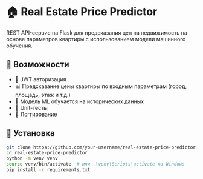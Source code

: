 # 🏠 Real Estate Price Predictor

REST API-сервис на Flask для предсказания цен на недвижимость на основе параметров квартиры с использованием модели машинного обучения.

## 📌 Возможности

- 🔐 JWT авторизация
- 📊 Предсказание цены квартиры по входным параметрам (город, площадь, этаж и т.д.)
- 🧠 Модель ML обучается на исторических данных
- 🧪 Unit-тесты
- 📄 Логгирование

## 🚀 Установка

```bash
git clone https://github.com/your-username/real-estate-price-predictor.git
cd real-estate-price-predictor
python -m venv venv
source venv/bin/activate  # или .\venv\Scripts\activate на Windows
pip install -r requirements.txt
